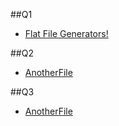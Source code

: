 



##Q1
 - [Flat File Generators!](http://mongy352.github.io/curriculum/lessons/flat-file-generators)

##Q2 
 - [AnotherFile](http://mongy352.github.io/curriculum/lessons/agile)
 
 ##Q3
  - [AnotherFile](http://mongy352.github.io/curriculum/lessons/docker)
